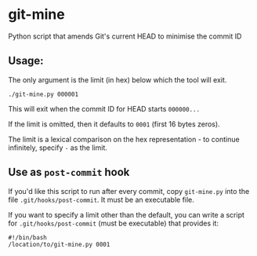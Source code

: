 # git-mine

Python script that amends Git's current HEAD to minimise the commit ID

## Usage:

The only argument is the limit (in hex) below which the tool will exit.

```
./git-mine.py 000001
```

This will exit when the commit ID for HEAD starts `000000...`

If the limit is omitted, then it defaults to `0001` (first 16 bytes zeros).

The limit is a lexical comparison on the hex representation - to continue infinitely, specify `-` as the limit.

## Use as `post-commit` hook

If you'd like this script to run after every commit, copy `git-mine.py` into the file `.git/hooks/post-commit`.  It must be an executable file.

If you want to specify a limit other than the default, you can write a script for `.git/hooks/post-commit` (must be executable) that provides it:

```
#!/bin/bash
/location/to/git-mine.py 0001
```
